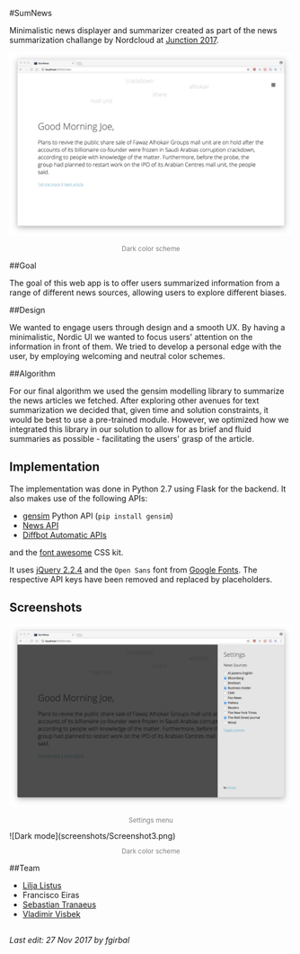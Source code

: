#SumNews

Minimalistic news displayer and summarizer created as part of the news summarization challange by Nordcloud at [Junction 2017](https://hackjunction.com/). 

![](screenshots/Screenshot1.png)
<center><p style="color: gray; font-size: smaller">Dark color scheme</p></center>

##Goal

The goal of this web app is to offer users summarized information from a range of different news sources, allowing users to explore different biases.

##Design

We wanted to engage users through design and a smooth UX. By having a minimalistic, Nordic UI we wanted to focus users' attention on the information in front of them. We tried to develop a personal edge with the user, by employing welcoming and neutral color schemes.

##Algorithm

For our final algorithm we used the gensim modelling library to summarize the news articles we fetched. After exploring other avenues for text summarization we decided that, given time and solution constraints, it would be best to use a pre-trained module. However, we optimized how we integrated this library in our solution to allow for as brief and fluid summaries as possible - facilitating the users' grasp of the article.


## Implementation
The implementation was done in Python 2.7 using Flask for the backend. It also makes use of the following APIs:

- [gensim](https://radimrehurek.com/gensim/index.html) Python API (`pip install gensim`)
- [News API](http://newsapi.org)
- [Diffbot Automatic APIs](https://www.diffbot.com/products/automatic)

and the [font awesome](http://fontawesome.io/) CSS kit.

It uses [jQuery 2.2.4](https://code.jquery.com/) and the `Open Sans` font from [Google Fonts](https://fonts.google.com). The respective API keys have been removed and replaced by placeholders.

## Screenshots

![Settings menu](screenshots/Screenshot2.png)
<center><p style="color: gray; font-size: smaller">Settings menu</p></center>
![Dark mode](screenshots/Screenshot3.png)
<center><p style="color: gray; font-size: smaller">Dark color scheme</p></center>

##Team
- [Lilja Listus](https://github.com/lilja-listus)
- Francisco Eiras
- [Sebastian Tranaeus](https://github.com/sTranaeus)
- [Vladimir Visbek](https://github.com/vviisbek)

## <span></span>
###### Last edit: 27 Nov 2017 by fgirbal
